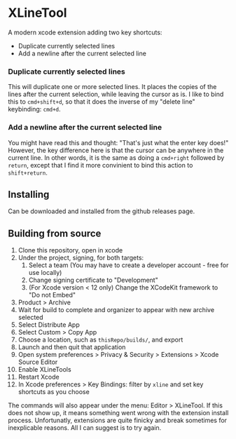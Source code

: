 #  XLineTool

A modern xcode extension adding two key shortcuts:
* Duplicate currently selected lines
* Add a newline after the current selected line

### Duplicate currently selected lines

This will duplicate one or more selected lines. It places the copies of the lines after the current selection, while leaving the cursor as is. 
I like to bind this to `cmd+shift+d`, so that it does the inverse of my "delete line" keybinding: `cmd+d`.

### Add a newline after the current selected line

You might have read this and thought: "That's just what the enter key does!" However, the key difference here is that the cursor can be anywhere in the current line. In other words, it is the same as doing a `cmd+right` followed by `return`, except that I find it more convinient to bind this action to `shift+return`.

## Installing

Can be downloaded and installed from the github releases page.

## Building from source

1. Clone this repository, open in xcode
1. Under the project, signing, for both targets: 
    1. Select a team (You may have to create a developer account - free for use locally)
    2. Change signing certificate to "Development"
    3. (For Xcode version < 12 only) Change the XCodeKit framework to "Do not Embed"
2. Product > Archive
3. Wait for build to complete and organizer to appear with new archive selected
4. Select Distribute App
5. Select Custom > Copy App
6. Choose a location, such as `thisRepo/builds/`, and export
7. Launch and then quit that application
8. Open system preferences > Privacy & Security > Extensions > Xcode Source Editor
9. Enable XLineTools
10. Restart Xcode
11. In Xcode preferences > Key Bindings: filter by `xline` and set key shortcuts as you choose

The commands will also appear under the menu: Editor > XLineTool. If this does not show up, it means something went wrong with the extension install process. Unfortunatly, extensions are quite finicky and break sometimes for inexplicable reasons. All I can suggest is to try again.  
